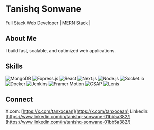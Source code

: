 # Tanishq Sonwane

Full Stack Web Developer | MERN Stack | 

## About Me
I build fast, scalable, and optimized web applications.


## Skills
![MongoDB](https://img.shields.io/badge/MongoDB-384d3e?style=for-the-badge&logo=mongodb&logoColor=white)
![Express.js](https://img.shields.io/badge/Express.js-404040?style=for-the-badge&logo=express&logoColor=white)
![React](https://img.shields.io/badge/React-20232A?style=for-the-badge&logo=react&logoColor=61DAFB)
![Next.js](https://img.shields.io/badge/Next.js-000000?style=for-the-badge&logo=nextdotjs&logoColor=white)
![Node.js](https://img.shields.io/badge/Node.js-333333?style=for-the-badge&logo=node.js&logoColor=3C873A)
![Socket.io](https://img.shields.io/badge/Socket.io-1c1c1c?style=for-the-badge&logo=socketdotio&logoColor=white)
![Docker](https://img.shields.io/badge/Docker-1b365d?style=for-the-badge&logo=docker&logoColor=white)
![Jenkins](https://img.shields.io/badge/Jenkins-2b2b2b?style=for-the-badge&logo=jenkins&logoColor=D24939)
![Framer Motion](https://img.shields.io/badge/Framer_Motion-1a1a1a?style=for-the-badge&logo=framer&logoColor=61dafb)
![GSAP](https://img.shields.io/badge/GSAP-222222?style=for-the-badge&logo=greensock&logoColor=88CE02)
![Lenis](https://img.shields.io/badge/Lenis-111111?style=for-the-badge)



## Connect
X.com: [https://x.com/tanxocean](https://x.com/tanxocean)
Linkedin: [https://www.linkedin.com/in/tanishq-sonwane-01bb5a382/](https://www.linkedin.com/in/tanishq-sonwane-01bb5a382/)
